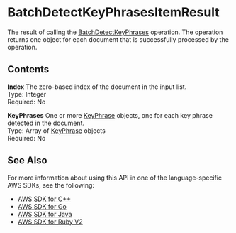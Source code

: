 # BatchDetectKeyPhrasesItemResult<a name="API_BatchDetectKeyPhrasesItemResult"></a>

The result of calling the [BatchDetectKeyPhrases](API_BatchDetectKeyPhrases.md) operation\. The operation returns one object for each document that is successfully processed by the operation\.

## Contents<a name="API_BatchDetectKeyPhrasesItemResult_Contents"></a>

 **Index**   <a name="comprehend-Type-BatchDetectKeyPhrasesItemResult-Index"></a>
The zero\-based index of the document in the input list\.  
Type: Integer  
Required: No

 **KeyPhrases**   <a name="comprehend-Type-BatchDetectKeyPhrasesItemResult-KeyPhrases"></a>
One or more [KeyPhrase](API_KeyPhrase.md) objects, one for each key phrase detected in the document\.  
Type: Array of [KeyPhrase](API_KeyPhrase.md) objects  
Required: No

## See Also<a name="API_BatchDetectKeyPhrasesItemResult_SeeAlso"></a>

For more information about using this API in one of the language\-specific AWS SDKs, see the following:
+  [AWS SDK for C\+\+](https://docs.aws.amazon.com/goto/SdkForCpp/comprehend-2017-11-27/BatchDetectKeyPhrasesItemResult) 
+  [AWS SDK for Go](https://docs.aws.amazon.com/goto/SdkForGoV1/comprehend-2017-11-27/BatchDetectKeyPhrasesItemResult) 
+  [AWS SDK for Java](https://docs.aws.amazon.com/goto/SdkForJava/comprehend-2017-11-27/BatchDetectKeyPhrasesItemResult) 
+  [AWS SDK for Ruby V2](https://docs.aws.amazon.com/goto/SdkForRubyV2/comprehend-2017-11-27/BatchDetectKeyPhrasesItemResult) 